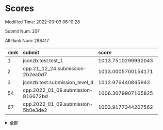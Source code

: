 # Scores

Modified Time: 2022-03-03 06:10:28

Submit Num: 207

All Rank Num: 288417

| rank |               submit               |       score        |       sigma        | pk_num |
| :--- | :--------------------------------- | :----------------- | :----------------- | :----- |
| 1    | jsonzb.test.test_1                 | 1013.7510299992043 | 0.8236000056341808 | 5575   |
| 2    | cpp.21_12_24.submission-2b2ea0d7   | 1013.0005700154171 | 0.7918285600010251 | 5575   |
| 3    | jsonzb.test.submission_level_4     | 1012.976440845943  | 0.8067543685601986 | 5574   |
| 54   | cpp.2022_01_09.submission-816672bd | 1006.3079907165825 | 0.728279163121546  | 5575   |
| 67   | cpp.2022_01_09.submission-5b0e3de2 | 1003.9177344207562 | 0.7063409660007899 | 5576   |


<details>
<summary>全部</summary>

| rank |                 submit                 |       score        |       sigma        | pk_num |
| :--- | :------------------------------------- | :----------------- | :----------------- | :----- |
| 1    | jsonzb.test.test_1                     | 1013.7510299992043 | 0.8236000056341808 | 5575   |
| 2    | cpp.21_12_24.submission-2b2ea0d7       | 1013.0005700154171 | 0.7918285600010251 | 5575   |
| 3    | jsonzb.test.submission_level_4         | 1012.976440845943  | 0.8067543685601986 | 5574   |
| 4    | gobigger.level_3.submission_level_3_48 | 1011.4076568659037 | 0.7757584967604315 | 5574   |
| 5    | gobigger.level_3.submission_level_3_20 | 1011.3804447031715 | 0.7555587976899366 | 5571   |
| 6    | gobigger.level_3.submission_level_3_45 | 1011.3522563534723 | 0.7743138314756898 | 5576   |
| 7    | gobigger.level_3.submission_level_3_5  | 1010.9754530783481 | 0.7550722997886102 | 5574   |
| 8    | gobigger.level_3.submission_level_3_14 | 1010.8578727872151 | 0.7810054414822873 | 5575   |
| 9    | gobigger.level_3.submission_level_3_19 | 1010.7933153013837 | 0.764089989288959  | 5576   |
| 10   | gobigger.level_3.submission_level_3_0  | 1010.6851658347565 | 0.7705944462537376 | 5572   |
| 11   | gobigger.level_3.submission_level_3_34 | 1010.6680166211381 | 0.7654815114507506 | 5573   |
| 12   | gobigger.level_3.submission_level_3_2  | 1010.5864333358389 | 0.7560079010554603 | 5575   |
| 13   | gobigger.level_3.submission_level_3_43 | 1010.5645779377412 | 0.7429768244924804 | 5572   |
| 14   | gobigger.level_3.submission_level_3_42 | 1010.510128385795  | 0.7619234639455478 | 5571   |
| 15   | gobigger.level_3.submission_level_3_30 | 1010.5033637477047 | 0.7593085698191366 | 5572   |
| 16   | gobigger.level_3.submission_level_3_40 | 1010.4328185681884 | 0.764582765311909  | 5575   |
| 17   | gobigger.level_3.submission_level_3_35 | 1010.4159252576684 | 0.7509386695020557 | 5573   |
| 18   | gobigger.level_3.submission_level_3_36 | 1010.3839183909395 | 0.790986468774447  | 5578   |
| 19   | gobigger.level_3.submission_level_3_6  | 1010.2454510043285 | 0.7550597996727779 | 5576   |
| 20   | gobigger.level_3.submission_level_3_38 | 1010.1819721985786 | 0.7469354346279651 | 5581   |
| 21   | gobigger.level_3.submission_level_3_10 | 1010.1594489985212 | 0.7433610111203615 | 5578   |
| 22   | gobigger.level_3.submission_level_3_32 | 1010.1520964525174 | 0.7553458333191978 | 5579   |
| 23   | gobigger.level_3.submission_level_3_24 | 1010.1494089216379 | 0.7566843682433875 | 5577   |
| 24   | gobigger.level_3.submission_level_3_22 | 1010.1433207862284 | 0.7478255273598977 | 5573   |
| 25   | gobigger.level_3.submission_level_3_18 | 1010.1133565913082 | 0.7513238728765316 | 5576   |
| 26   | gobigger.level_3.submission_level_3_13 | 1010.1039767797666 | 0.7515279463869459 | 5573   |
| 27   | gobigger.level_3.submission_level_3_21 | 1009.9741327514021 | 0.7622974596417968 | 5576   |
| 28   | gobigger.level_3.submission_level_3_7  | 1009.8999081744622 | 0.7596980879178287 | 5576   |
| 29   | gobigger.level_3.submission_level_3_44 | 1009.8680009609733 | 0.7618559952950139 | 5567   |
| 30   | gobigger.level_3.submission_level_3_3  | 1009.8508964495103 | 0.779504281121288  | 5570   |
| 31   | gobigger.level_3.submission_level_3_37 | 1009.8351298023374 | 0.7494838725607378 | 5571   |
| 32   | gobigger.level_3.submission_level_3_49 | 1009.8222155892976 | 0.7367654233960603 | 5579   |
| 33   | gobigger.level_3.submission_level_3_27 | 1009.7914567298484 | 0.7390653964628064 | 5573   |
| 34   | gobigger.level_3.submission_level_3_28 | 1009.77553698841   | 0.7357819126941174 | 5572   |
| 35   | gobigger.level_3.submission_level_3_12 | 1009.7477516691642 | 0.7609787144471412 | 5574   |
| 36   | gobigger.level_3.submission_level_3_39 | 1009.7269422465355 | 0.7689858519496009 | 5574   |
| 37   | gobigger.level_3.submission_level_3_15 | 1009.6815769262249 | 0.7708764000188796 | 5572   |
| 38   | gobigger.level_3.submission_level_3_4  | 1009.6555083196153 | 0.7297448796320962 | 5564   |
| 39   | gobigger.level_3.submission_level_3_17 | 1009.6180407728992 | 0.7494980394776711 | 5570   |
| 40   | gobigger.level_3.submission_level_3_23 | 1009.5671851496138 | 0.7383254984937604 | 5569   |
| 41   | gobigger.level_3.submission_level_3_16 | 1009.5589761799949 | 0.7583731597915362 | 5573   |
| 42   | gobigger.level_3.submission_level_3_47 | 1009.5399616575721 | 0.7518723472689351 | 5576   |
| 43   | gobigger.level_3.submission_level_3_8  | 1009.488151058408  | 0.7555894063207271 | 5574   |
| 44   | gobigger.level_3.submission_level_3_25 | 1009.3744870754634 | 0.7316877994401227 | 5570   |
| 45   | gobigger.level_3.submission_level_3_1  | 1009.3738989009968 | 0.7861913514673771 | 5573   |
| 46   | gobigger.level_3.submission_level_3_33 | 1009.0552989378396 | 0.7448442223213557 | 5573   |
| 47   | gobigger.level_3.submission_level_3_29 | 1009.0046345723864 | 0.7355978037988669 | 5568   |
| 48   | gobigger.level_3.submission_level_3_46 | 1008.9952341323072 | 0.7483873124313302 | 5568   |
| 49   | gobigger.level_3.submission_level_3_11 | 1008.9251486245015 | 0.7399294259302291 | 5575   |
| 50   | gobigger.level_3.submission_level_3_26 | 1008.7763450478775 | 0.7509629857156733 | 5570   |
| 51   | gobigger.level_3.submission_level_3_41 | 1008.7691967845554 | 0.7528021905268119 | 5572   |
| 52   | gobigger.level_3.submission_level_3_31 | 1008.7457492950773 | 0.7384099288462047 | 5576   |
| 53   | gobigger.level_3.submission_level_3_9  | 1008.7337870421787 | 0.7432241948331374 | 5576   |
| 54   | cpp.2022_01_09.submission-816672bd     | 1006.3079907165825 | 0.728279163121546  | 5575   |
| 55   | gobigger.level_1.submission_level_1_41 | 1004.6646338548002 | 0.721185608574049  | 5571   |
| 56   | gobigger.level_1.submission_level_1_2  | 1004.6641467926293 | 0.7211395946456034 | 5575   |
| 57   | gobigger.level_1.submission_level_1_4  | 1004.6244468411601 | 0.7212131161048067 | 5576   |
| 58   | gobigger.level_1.submission_level_1_38 | 1004.5647952080549 | 0.7266946652022425 | 5576   |
| 59   | gobigger.level_1.submission_level_1_10 | 1004.5333650416027 | 0.7237609461922265 | 5573   |
| 60   | gobigger.level_1.submission_level_1_11 | 1004.4974058234698 | 0.715308454374142  | 5573   |
| 61   | gobigger.level_1.submission_level_1_0  | 1004.2092342261562 | 0.7078759995831969 | 5577   |
| 62   | gobigger.level_1.submission_level_1_12 | 1004.1713354404444 | 0.7195348507102955 | 5573   |
| 63   | gobigger.level_1.submission_level_1_29 | 1004.1264660512225 | 0.7369353626913993 | 5572   |
| 64   | gobigger.level_1.submission_level_1_28 | 1004.0409188897788 | 0.7235866532163193 | 5572   |
| 65   | gobigger.level_1.submission_level_1_8  | 1003.97712504063   | 0.7139370773130792 | 5575   |
| 66   | gobigger.level_1.submission_level_1_15 | 1003.9374774209684 | 0.7125084739597151 | 5571   |
| 67   | cpp.2022_01_09.submission-5b0e3de2     | 1003.9177344207562 | 0.7063409660007899 | 5576   |
| 68   | gobigger.level_1.submission_level_1_20 | 1003.8643135545977 | 0.7234798599049905 | 5570   |
| 69   | gobigger.level_1.submission_level_1_45 | 1003.7991082972984 | 0.7101003628991301 | 5571   |
| 70   | gobigger.level_1.submission_level_1_49 | 1003.7719118260779 | 0.7190561680249338 | 5576   |
| 71   | gobigger.level_1.submission_level_1_44 | 1003.7526182178905 | 0.714949477844271  | 5576   |
| 72   | gobigger.level_1.submission_level_1_47 | 1003.6890867083612 | 0.7209228030424989 | 5570   |
| 73   | gobigger.level_1.submission_level_1_27 | 1003.5199660046985 | 0.7215134783701828 | 5565   |
| 74   | gobigger.level_1.submission_level_1_21 | 1003.476943480862  | 0.7148951793216344 | 5574   |
| 75   | gobigger.level_1.submission_level_1_39 | 1003.4531849531649 | 0.7131637722323728 | 5574   |
| 76   | gobigger.level_1.submission_level_1_31 | 1003.4348974924351 | 0.713746071543938  | 5569   |
| 77   | gobigger.level_1.submission_level_1_26 | 1003.4252495763551 | 0.721768699103943  | 5570   |
| 78   | gobigger.level_1.submission_level_1_43 | 1003.2922645466695 | 0.7255527798265624 | 5574   |
| 79   | gobigger.level_1.submission_level_1_3  | 1003.2622578793172 | 0.714255157071163  | 5579   |
| 80   | gobigger.level_1.submission_level_1_32 | 1003.2470120863254 | 0.7168895682229394 | 5572   |
| 81   | gobigger.level_1.submission_level_1_37 | 1003.2034445277638 | 0.7191862927002061 | 5572   |
| 82   | gobigger.level_1.submission_level_1_1  | 1003.1882439406004 | 0.7242451975165494 | 5572   |
| 83   | gobigger.level_1.submission_level_1_16 | 1003.1565457780846 | 0.706954692507281  | 5574   |
| 84   | gobigger.level_1.submission_level_1_18 | 1003.1553599224517 | 0.7118119739252565 | 5570   |
| 85   | gobigger.level_1.submission_level_1_46 | 1003.1225955547078 | 0.71692757419065   | 5576   |
| 86   | gobigger.level_1.submission_level_1_23 | 1003.0909242983327 | 0.7212260843269248 | 5574   |
| 87   | gobigger.level_1.submission_level_1_13 | 1003.0582180943901 | 0.7166602350135005 | 5577   |
| 88   | gobigger.level_1.submission_level_1_5  | 1002.9898986599608 | 0.7134535220221684 | 5568   |
| 89   | gobigger.level_1.submission_level_1_24 | 1002.9826322350343 | 0.7210687109217663 | 5576   |
| 90   | gobigger.level_1.submission_level_1_17 | 1002.9732291823896 | 0.7074847213277784 | 5572   |
| 91   | gobigger.level_1.submission_level_1_19 | 1002.8444955521289 | 0.7240928646969097 | 5577   |
| 92   | gobigger.level_1.submission_level_1_25 | 1002.7576217797634 | 0.7120611194046287 | 5573   |
| 93   | gobigger.level_1.submission_level_1_35 | 1002.60569379314   | 0.7246907486830465 | 5572   |
| 94   | gobigger.level_1.submission_level_1_33 | 1002.5790561396533 | 0.7230232437663326 | 5573   |
| 95   | gobigger.level_1.submission_level_1_6  | 1002.5116565062852 | 0.7071059031878906 | 5569   |
| 96   | gobigger.level_1.submission_level_1_36 | 1002.4584954769251 | 0.7123747298908755 | 5573   |
| 97   | gobigger.level_1.submission_level_1_34 | 1002.4118707221953 | 0.7262443921591673 | 5566   |
| 98   | gobigger.level_1.submission_level_1_14 | 1002.2756444045812 | 0.7193652647344554 | 5575   |
| 99   | gobigger.level_1.submission_level_1_48 | 1002.2663544663574 | 0.7202805352862613 | 5568   |
| 100  | gobigger.level_1.submission_level_1_7  | 1002.1500746484651 | 0.7119053637537726 | 5578   |
| 101  | gobigger.level_1.submission_level_1_30 | 1002.136253853538  | 0.7172870272895266 | 5576   |
| 102  | gobigger.level_1.submission_level_1_22 | 1002.1290560109688 | 0.7140778207860534 | 5572   |
| 103  | gobigger.level_1.submission_level_1_9  | 1002.0257968011099 | 0.7126507619034513 | 5574   |
| 104  | gobigger.level_1.submission_level_1_40 | 1001.8762808964597 | 0.7196940313972239 | 5576   |
| 105  | gobigger.level_1.submission_level_1_42 | 1001.7883893630436 | 0.7237482468233775 | 5570   |
| 106  | gobigger.random.submission_random_37   | 998.0211975328859  | 0.7160571879531747 | 5566   |
| 107  | gobigger.random.submission_random_22   | 997.159256257027   | 0.712228592236523  | 5570   |
| 108  | gobigger.random.submission_random_48   | 997.1262941745761  | 0.7186925394563082 | 5566   |
| 109  | gobigger.random.submission_random_42   | 996.831677740594   | 0.720849487879174  | 5570   |
| 110  | gobigger.random.submission_random_0    | 996.8162958946896  | 0.7094696667495857 | 5566   |
| 111  | gobigger.random.submission_random_10   | 996.8144948066712  | 0.7170382992643928 | 5577   |
| 112  | gobigger.random.submission_random_35   | 996.8031901008421  | 0.7085354456069859 | 5577   |
| 113  | gobigger.random.submission_random_20   | 996.7345922035183  | 0.7016885523717726 | 5575   |
| 114  | gobigger.random.submission_random_26   | 996.7082778101768  | 0.7055157225907076 | 5571   |
| 115  | gobigger.random.submission_random_45   | 996.6322340320532  | 0.7112067117180213 | 5573   |
| 116  | gobigger.random.submission_random_24   | 996.5629976549817  | 0.7238190812478988 | 5572   |
| 117  | gobigger.random.submission_random_38   | 996.5539548300616  | 0.7265670387621883 | 5575   |
| 118  | gobigger.random.submission_random_4    | 996.5358097969931  | 0.7085310809600944 | 5572   |
| 119  | gobigger.random.submission_random_2    | 996.5345402329316  | 0.711353600427693  | 5574   |
| 120  | gobigger.random.submission_random_29   | 996.5057373138633  | 0.7164560379247774 | 5571   |
| 121  | gobigger.random.submission_random_9    | 996.4970538576592  | 0.7084790226225224 | 5571   |
| 122  | gobigger.random.submission_random_32   | 996.468893507135   | 0.717751129329874  | 5575   |
| 123  | gobigger.random.submission_random_11   | 996.4342855540946  | 0.7195461250393679 | 5575   |
| 124  | gobigger.random.submission_random_13   | 996.430786316994   | 0.699797642889157  | 5568   |
| 125  | gobigger.random.submission_random_40   | 996.3426465894953  | 0.7021518694669217 | 5573   |
| 126  | gobigger.random.submission_random_8    | 996.2886140841954  | 0.7199717235121541 | 5578   |
| 127  | gobigger.random.submission_random_34   | 996.2679846385407  | 0.6981778573406024 | 5575   |
| 128  | gobigger.random.submission_random_43   | 996.2346988013192  | 0.7185533454971832 | 5580   |
| 129  | gobigger.random.submission_random_44   | 996.2107621846094  | 0.7195162713426647 | 5570   |
| 130  | gobigger.random.submission_random_3    | 996.1970432869961  | 0.6960700701716513 | 5583   |
| 131  | gobigger.random.submission_random_30   | 996.1861017555616  | 0.720706255205281  | 5573   |
| 132  | gobigger.random.submission_random_23   | 996.1255509481921  | 0.7220960465794173 | 5568   |
| 133  | gobigger.random.submission_random_15   | 996.1211374967324  | 0.6963756967046112 | 5572   |
| 134  | gobigger.random.submission_random_49   | 996.0901060941687  | 0.7111021671577543 | 5571   |
| 135  | gobigger.random.submission_random_5    | 995.9125457011105  | 0.7072321758557106 | 5577   |
| 136  | gobigger.random.submission_random_19   | 995.8444992678478  | 0.7124086952761006 | 5576   |
| 137  | gobigger.random.submission_random_7    | 995.8245762648841  | 0.7128271537558131 | 5574   |
| 138  | gobigger.random.submission_random_21   | 995.7650890640766  | 0.7110302824663731 | 5568   |
| 139  | gobigger.random.submission_random_14   | 995.7520441805456  | 0.719572115564841  | 5574   |
| 140  | gobigger.random.submission_random_46   | 995.7107534590599  | 0.708864993276226  | 5575   |
| 141  | gobigger.random.submission_random_31   | 995.6104589280907  | 0.7204398041595576 | 5579   |
| 142  | gobigger.random.submission_random_18   | 995.5864198422012  | 0.71402691034671   | 5573   |
| 143  | gobigger.random.submission_random_47   | 995.5404445228824  | 0.7020507129030277 | 5569   |
| 144  | gobigger.random.submission_random_28   | 995.5196019635531  | 0.7207252438782605 | 5570   |
| 145  | gobigger.random.submission_random_16   | 995.4580448584612  | 0.7136104469519838 | 5574   |
| 146  | gobigger.random.submission_random_6    | 995.4440274964306  | 0.7015185028771981 | 5576   |
| 147  | gobigger.random.submission_random_39   | 995.4422950208143  | 0.6976048876231873 | 5573   |
| 148  | gobigger.random.submission_random_12   | 995.3480915201604  | 0.7190473127070358 | 5572   |
| 149  | gobigger.random.submission_random_1    | 995.3321440345586  | 0.7179203307288006 | 5571   |
| 150  | gobigger.random.submission_random_27   | 995.0699338971266  | 0.7167650918853716 | 5578   |
| 151  | gobigger.random.submission_random_41   | 995.0166005465467  | 0.7038813244619486 | 5575   |
| 152  | gobigger.random.submission_random_17   | 994.9269651923237  | 0.7060575591234085 | 5574   |
| 153  | gobigger.random.submission_random_33   | 994.92381221827    | 0.7214849421815414 | 5577   |
| 154  | gobigger.random.submission_random_36   | 994.836951170664   | 0.7111933042243197 | 5571   |
| 155  | gobigger.random.submission_random_25   | 994.5662204816845  | 0.7291171920286099 | 5569   |
| 156  | gobigger.level_2.submission_level_2_15 | 994.287110246782   | 0.7345730031651658 | 5575   |
| 157  | gobigger.level_2.submission_level_2_40 | 994.1495478333849  | 0.7157197609264211 | 5569   |
| 158  | gobigger.level_2.submission_level_2_2  | 993.7763879763509  | 0.7410226820464363 | 5578   |
| 159  | gobigger.level_2.submission_level_2_45 | 993.5537647019373  | 0.7343569142339933 | 5568   |
| 160  | gobigger.level_2.submission_level_2_11 | 993.392551547631   | 0.7394120603291077 | 5569   |
| 161  | gobigger.level_2.submission_level_2_7  | 992.9923984988011  | 0.7294058425355913 | 5578   |
| 162  | gobigger.level_2.submission_level_2_25 | 992.8044994459997  | 0.7358876283680171 | 5571   |
| 163  | gobigger.level_2.submission_level_2_28 | 992.7128770718606  | 0.7394962844593074 | 5576   |
| 164  | gobigger.level_2.submission_level_2_27 | 992.6946530300179  | 0.7292467708788366 | 5575   |
| 165  | gobigger.level_2.submission_level_2_31 | 992.5238273567966  | 0.7536697575605015 | 5576   |
| 166  | gobigger.level_2.submission_level_2_19 | 992.4443229414816  | 0.7357796789176865 | 5571   |
| 167  | gobigger.level_2.submission_level_2_20 | 992.4259972173819  | 0.7411792794555477 | 5572   |
| 168  | gobigger.level_2.submission_level_2_48 | 992.420532985878   | 0.7304328741855579 | 5570   |
| 169  | gobigger.level_2.submission_level_2_38 | 992.37965354084    | 0.7377765242393517 | 5573   |
| 170  | gobigger.level_2.submission_level_2_22 | 992.3670857773245  | 0.7466868945739402 | 5572   |
| 171  | gobigger.level_2.submission_level_2_47 | 992.3656796016093  | 0.7470272442323486 | 5576   |
| 172  | gobigger.level_2.submission_level_2_13 | 992.3084115785953  | 0.7486890018365281 | 5570   |
| 173  | gobigger.level_2.submission_level_2_37 | 992.2890041067226  | 0.7524809702526373 | 5571   |
| 174  | gobigger.level_2.submission_level_2_39 | 992.2482807604342  | 0.7538065266611069 | 5576   |
| 175  | gobigger.level_2.submission_level_2_24 | 992.1959577611176  | 0.7326191408389343 | 5574   |
| 176  | gobigger.level_2.submission_level_2_49 | 992.1956479347499  | 0.7533377069122176 | 5574   |
| 177  | gobigger.level_2.submission_level_2_26 | 992.1714595759131  | 0.7421596536351182 | 5574   |
| 178  | gobigger.level_2.submission_level_2_43 | 992.0794545501535  | 0.7768720097518675 | 5573   |
| 179  | gobigger.level_2.submission_level_2_42 | 992.0401725173117  | 0.7297607546193368 | 5574   |
| 180  | gobigger.level_2.submission_level_2_44 | 991.8838195447904  | 0.7419171197842774 | 5576   |
| 181  | gobigger.level_2.submission_level_2_3  | 991.8579127220285  | 0.7348262242850588 | 5576   |
| 182  | gobigger.level_2.submission_level_2_16 | 991.7280338804765  | 0.7420241824082666 | 5573   |
| 183  | gobigger.level_2.submission_level_2_8  | 991.7197968164024  | 0.7380900264582946 | 5573   |
| 184  | gobigger.level_2.submission_level_2_9  | 991.6543471928373  | 0.7554331267376874 | 5571   |
| 185  | gobigger.level_2.submission_level_2_12 | 991.6071140373706  | 0.7531943492938479 | 5574   |
| 186  | gobigger.level_2.submission_level_2_10 | 991.5710551754792  | 0.7506786979220924 | 5579   |
| 187  | gobigger.level_2.submission_level_2_0  | 991.5680989813827  | 0.7692849693548065 | 5575   |
| 188  | gobigger.level_2.submission_level_2_29 | 991.5280838767061  | 0.7506881286401463 | 5573   |
| 189  | gobigger.level_2.submission_level_2_17 | 991.5276927424491  | 0.748449237416046  | 5578   |
| 190  | gobigger.level_2.submission_level_2_41 | 991.4817256287121  | 0.7480752019431183 | 5572   |
| 191  | gobigger.level_2.submission_level_2_36 | 991.4345628711566  | 0.7633104200380288 | 5573   |
| 192  | gobigger.level_2.submission_level_2_18 | 991.3765627692468  | 0.7689117864442421 | 5569   |
| 193  | gobigger.level_2.submission_level_2_30 | 991.36417620469    | 0.7682792808086122 | 5574   |
| 194  | gobigger.level_2.submission_level_2_5  | 991.3043327931284  | 0.7680867070191099 | 5580   |
| 195  | gobigger.level_2.submission_level_2_14 | 991.1608037396105  | 0.7529886258999002 | 5574   |
| 196  | gobigger.level_2.submission_level_2_6  | 991.1365227959171  | 0.7497831398621406 | 5572   |
| 197  | gobigger.level_2.submission_level_2_4  | 990.9799875659344  | 0.7561616478495372 | 5572   |
| 198  | gobigger.level_2.submission_level_2_46 | 990.9228663864442  | 0.7500010967722693 | 5575   |
| 199  | gobigger.level_2.submission_level_2_35 | 990.8757492572481  | 0.7424489208651445 | 5574   |
| 200  | gobigger.level_2.submission_level_2_33 | 990.835089792213   | 0.7659997182730376 | 5567   |
| 201  | gobigger.level_2.submission_level_2_34 | 990.7017002384484  | 0.752576823129656  | 5573   |
| 202  | gobigger.level_2.submission_level_2_21 | 990.5666366954613  | 0.7572070765445557 | 5572   |
| 203  | gobigger.level_2.submission_level_2_1  | 990.4490189574974  | 0.7733655196222563 | 5574   |
| 204  | gobigger.level_2.submission_level_2_32 | 990.3191997521747  | 0.7677339345878675 | 5577   |
| 205  | gobigger.level_2.submission_level_2_23 | 990.1637167662295  | 0.758424453040136  | 5575   |
| 206  | gobigger.none.submission_none_0        | 978.7931038210467  | 1.230798780012653  | 5576   |
| 207  | gobigger.none.submission_none_1        | 974.7651833785222  | 1.6051711736603027 | 5574   |

</details>